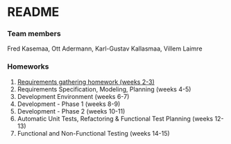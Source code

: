 # README #



### Team members ###

Fred Kasemaa,
Ott Adermann,
Karl-Gustav Kallasmaa,
Villem Laimre

### Homeworks ###

1. [Requirements gathering homework (weeks 2-3)](https://bitbucket.org/karl96k/lab7-dayone/wiki/Lab%201)
2. Requirements Specification, Modeling, Planning (weeks 4-5)
3. Development Environment (weeks 6-7)
4. Development - Phase 1 (weeks 8-9)
5. Development - Phase 2 (weeks 10-11)
6. Automatic Unit Tests, Refactoring & Functional Test Planning (weeks 12-13)
7. Functional and Non-Functional Testing (weeks 14-15)